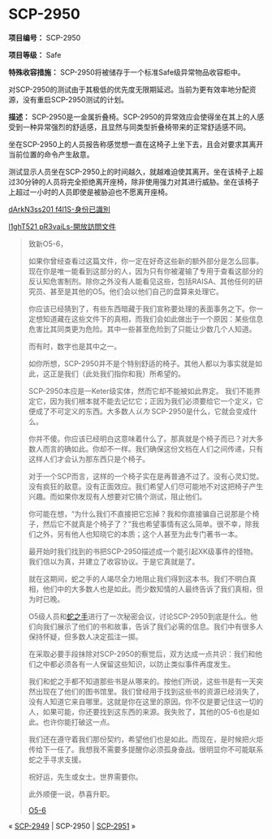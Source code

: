 # SCP-2950
                        


**项目编号：** SCP-2950

**项目等级：** Safe

**特殊收容措施：** SCP-2950将被储存于一个标准Safe级异常物品收容柜中。

对SCP-2950的测试由于其极低的优先度无限期延迟。当前为更有效率地分配资源，没有重启SCP-2950测试的计划。

**描述：** SCP-2950是一金属折叠椅。SCP-2950的异常效应会使得坐在其上的人感受到一种异常强烈的舒适感，且显然与同类型折叠椅带来的正常舒适感不同。

坐在SCP-2950上的人员报告称感觉想一直在这椅子上坐下去，且会对要求其离开当前位置的命令产生敌意。

测试显示人员坐在SCP-2950上的时间越久，就越难迫使其离开。坐在该椅子上超过30分钟的人员将完全拒绝离开座椅，除非使用强力对其进行威胁。坐在该椅子上超过一小时的人员即使是被胁迫也不愿离开座椅。


<a shape='rect' class='collapsible-block-link' href='javascript:;'>dArkN3ss201&#160;f4l1S-&#36523;&#20221;&#24050;&#35672;&#21029;</a>

<a shape='rect' class='collapsible-block-link' href='javascript:;'>l1ghT521&#160;pR3vaiLs-&#38283;&#25918;&#35370;&#21839;&#25991;&#20214;</a>


> 致新O5-6，
> 
> 如果你曾经查看过这篇文件，你一定在好奇这些新的额外部分是怎么回事。现在你是唯一能看到这部分的人，因为只有你被灌输了专用于查看这部分的反认知危害制剂。除你之外没有人能看见这些，包括RAISA、其他任何的研究员、甚至是其他的O5。他们会以他们自己的盘算来处理它。
> 
> 你应该已经猜到了，有些东西暗藏于我们宣称要处理的表面事务之下。你一定想知道藏在这些文件下的真相，而我们会如此做出于一个原因：某些信息危害比其同类更为危险。其中一些甚至危险到了只能让少数几个人知道。
> 
> 而有时，数字也是其中之一。
> 
> 如你所想，SCP-2950并不是个特别舒适的椅子。其他人都以为事实就是如此，这正是我们（此处我们指你和我）所希望的。
> 
> SCP-2950本应是一Keter级实体，然而它却不能被如此界定。 我们不能界定它，因为我们根本就不能去记忆它；正因为我们必须要给它一个定义，它便成了不可定义的东西。大多数人*认为* SCP-2950是什么，它就会变成什么。
> 
> 你并不傻。你应该已经明白这意味着什么了。那真就是个椅子而已？对大多数人而言的确如此。你却不一样。我们确保这份文档在人们之间传递，只有这样人们才会认为那东西只是个椅子。
> 
> 对于一个SCP而言，这样的一个椅子实在是再普通不过了。没有心灵幻觉。没有疯狂的敌意。没有正面效应。我们希望人们尽可能地不对这把椅子产生兴趣。而如果你发现有人想要对它搞个测试，阻止他们。
> 
> 你可能在想，“为什么我们不直接把它忘掉？我和你直接骗自己说那是个椅子，然后它不就真是个椅子了？”我也希望事情有这么简单。很不幸，除我们之外，另有他人也知晓它的本质；这个人甚至为此专门著书一本。
> 
> 最开始时我们找到的书把SCP-2950描述成一个能引起XK级事件的怪物。我们信以为真，并建立了收容协议。于是它真就是了。
> 
> 就在这期间，蛇之手的人竭尽全力地阻止我们得到这本书。我们不明白真相，他们中的大多数人也是如此。而少数知情的人最终告诉了我们真相，但为时已晚。
> 
> O5级人员和[蛇之手](/serpent-s-hand-hub)进行了一次秘密会议，讨论SCP-2950到底是什么。他们向我们展示了他们的书和故事，告诉了我们必需的信息。我们中有很多人保持怀疑，但多数人决定孤注一掷。
> 
> 在采取必要手段抹除对SCP-2950的察觉后，双方达成一点共识：我们和他们之中都必须各有一人保留这些知识，以防止类似事件再度发生。
> 
> 我们和蛇之手都不知道那些书是从哪来的。按他们所说，这些书是有一天突然出现在了他们的图书馆里。我们曾经用于找到这些书的资源已经消失了，没有人知道它来自哪里。这就是你在这里的原因。你不仅是要记住这一切的人，如果可能，你还要找到这东西的来源。我失败了，其他的O5-6也是如此。也许你能打破这一点。
> 
> 我们还在遵守着我们那份契约，希望他们也是如此。而现在，是时候把火炬传给下一任了。我想我不需要多提醒你必须孤身奋战。很明显你不可能联系蛇之手寻求支援。
> 
> 祝好运，先生或女士。世界需要你。
> 
> 此外顺便一说，恭喜升职。
> 
> [O5-6](/o5-command-dossier)
> 






« [SCP-2949](/scp-2949) | SCP-2950 | [SCP-2951](/scp-2951) »





                    